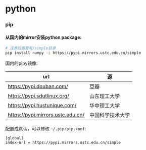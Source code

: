 # python

### pip

#### 从国内的mirror安装python package:
```zsh
# 注意后面要有/simple目录
pip install numpy -i https://pypi.mirrors.ustc.edu.cn/simple
```
国内的pipy镜像:

| url | 源 |
| -- | -- |
| https://pypi.douban.com/ | 豆瓣 |
| https://pypi.sdutlinux.org/  | 山东理工大学 |
| https://pypi.hustunique.com/ | 华中理工大学 |
| https://pypi.mirrors.ustc.edu.cn/ | 中国科学技术大学 |

配置成默认，可以修改 `~/.pip/pip.conf`:

```
[global]
index-url = https://pypi.mirrors.ustc.edu.cn/simple
```